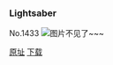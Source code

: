 ### Lightsaber
No.1433
![图片不见了~~~](https://imgs.xkcd.com/comics/lightsaber.png)

[原址](https://xkcd.com//1433) [下载](https://imgs.xkcd.com/comics/lightsaber.png)

